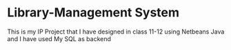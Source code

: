 # Library-Management System
This is my IP Project that I have designed in class 11-12 using Netbeans Java and I have used My SQL as backend 
